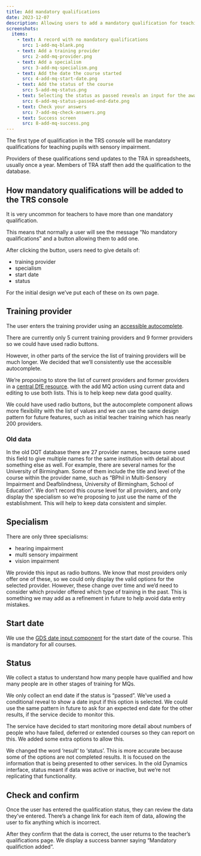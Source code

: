 ```yaml
---
title: Add mandatory qualifications
date: 2023-12-07
description: Allowing users to add a mandatory qualification for teaching pupils with sensory impairments.
screenshots:
  items:
    - text: A record with no mandatory qualifications
      src: 1-add-mq-blank.png
    - text: Add a training provider
      src: 2-add-mq-provider.png
    - text: Add a specialism
      src: 3-add-mq-specialism.png
    - text: Add the date the course started
      src: 4-add-mq-start-date.png
    - text: Add the status of the course
      src: 5-add-mq-status.png
    - text: Selecting the status as passed reveals an input for the award date
      src: 6-add-mq-status-passed-end-date.png
    - text: Check your answers
      src: 7-add-mq-check-answers.png
    - text: Success screen
      src: 8-add-mq-success.png
---
```


The first type of qualification in the TRS console will be mandatory qualifications for teaching pupils with sensory impairment.

Providers of these qualifications send updates to the TRA in spreadsheets, usually once a year. Members of TRA staff then add the qualification to the database.

## How mandatory qualifications will be added to the TRS console

It is very uncommon for teachers to have more than one mandatory qualification.

This means that normally a user will see the message “No mandatory qualifications” and a button allowing them to add one.

After clicking the button, users need to give details of:

- training provider
- specialism
- start date
- status

For the initial design we’ve put each of these on its own page.

## Training provider

The user enters the training provider using an [accessible autocomplete](https://github.com/alphagov/accessible-autocomplete).

There are currently only 5 current training providers and 9 former providers so we could have used radio buttons.

However, in other parts of the service the list of training providers will be much longer. We decided that we’ll consistently use the accessible autocomplete.

We’re proposing to store the list of current providers and former providers in a [central DfE resource](https://github.com/DFE-Digital/dfe-reference-data). with the add MQ action using current data and editing to use both lists. This is to help keep new data good quality.

We could have used radio buttons, but the autocomplete component allows more flexibility with the list of values and we can use the same design pattern for future features, such as initial teacher training which has nearly 200 providers.

### Old data

In the old DQT database there are 27 provider names, because some used this field to give multiple names for the same institution with detail about something else as well. For example, there are several names for the University of Birmingham. Some of them include the title and level of the course within the provider name, such as “BPhil in Multi-Sensory Impairment and Deafblindness, University of Birmingham, School of Education”. We don’t record this course level for all providers, and only display the specialism so we’re proposing to just use the name of the establishment. This will help to keep data consistent and simpler.

## Specialism

There are only three specialisms:

- hearing impairment
- multi sensory impairment
- vision impairment

We provide this input as radio buttons. We know that most providers only offer one of these, so we could only display the valid options for the selected provider. However, these change over time and we’d need to consider which provider offered which type of training in the past. This is something we may add as a refinement in future to help avoid data entry mistakes.

## Start date

We use the [GDS date input component](https://design-system.service.gov.uk/components/date-input/) for the start date of the course. This is mandatory for all courses.

## Status

We collect a status to understand how many people have qualified and how many people are in other stages of training for MQs.

We only collect an end date if the status is “passed”. We’ve used a conditional reveal to show a date input if this option is selected. We could use the same pattern in future to ask for an expected end date for the other results, if the service decide to monitor this.

The service have decided to start monitoring more detail about numbers of people who have failed, deferred or extended courses so they can report on this. We added some extra options to allow this.

We changed the word ‘result’ to ‘status’. This is more accurate because some of the options are not completed results. It is focused on the information that is being presented to other services. In the old Dynamics interface, status meant if data was active or inactive, but we’re not replicating that functionality.

## Check and confirm

Once the user has entered the qualification status, they can review the data they’ve entered. There’s a change link for each item of data, allowing the user to fix anything which is incorrect.

After they confirm that the data is correct, the user returns to the teacher’s qualifications page. We display a success banner saying “Mandatory qualifiction added”.